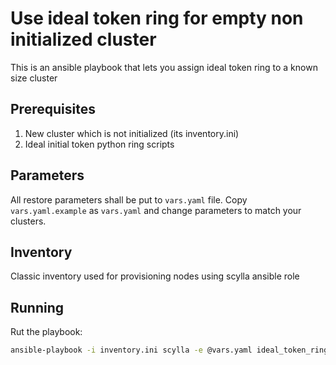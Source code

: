 # Use ideal token ring for empty non initialized cluster

This is an ansible playbook that lets you assign ideal token ring to a known size cluster

## Prerequisites

1. New cluster which is not initialized (its inventory.ini)
2. Ideal initial token python ring scripts

## Parameters

All restore parameters shall be put to `vars.yaml` file.
Copy `vars.yaml.example` as `vars.yaml` and change parameters to match your clusters.

## Inventory

Classic inventory used for provisioning nodes using scylla ansible role

## Running

Rut the playbook:

```bash
ansible-playbook -i inventory.ini scylla -e @vars.yaml ideal_token_ring.yaml
```
